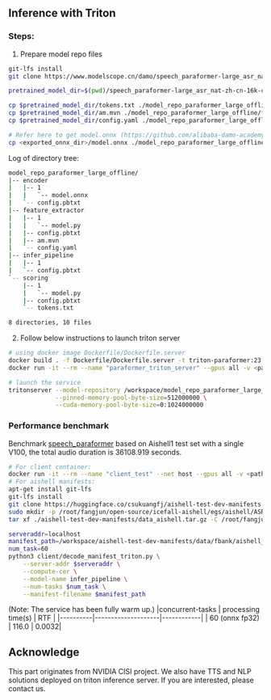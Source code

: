 ## Inference with Triton 

### Steps:
1. Prepare model repo files
```sh
git-lfs install
git clone https://www.modelscope.cn/damo/speech_paraformer-large_asr_nat-zh-cn-16k-common-vocab8404-pytorch.git

pretrained_model_dir=$(pwd)/speech_paraformer-large_asr_nat-zh-cn-16k-common-vocab8404-pytorch

cp $pretrained_model_dir/tokens.txt ./model_repo_paraformer_large_offline/scoring/
cp $pretrained_model_dir/am.mvn ./model_repo_paraformer_large_offline/feature_extractor/
cp $pretrained_model_dir/config.yaml ./model_repo_paraformer_large_offline/feature_extractor/

# Refer here to get model.onnx (https://github.com/alibaba-damo-academy/FunASR/blob/main/funasr/export/README.md)
cp <exported_onnx_dir>/model.onnx ./model_repo_paraformer_large_offline/encoder/1/
```
Log of directory tree:
```sh
model_repo_paraformer_large_offline/
|-- encoder
|   |-- 1
|   |   `-- model.onnx
|   `-- config.pbtxt
|-- feature_extractor
|   |-- 1
|   |   `-- model.py
|   |-- config.pbtxt
|   |-- am.mvn
|   `-- config.yaml
|-- infer_pipeline
|   |-- 1
|   `-- config.pbtxt
`-- scoring
    |-- 1
    |   `-- model.py
    |-- config.pbtxt
    `-- tokens.txt

8 directories, 10 files
```

2. Follow below instructions to launch triton server
```sh
# using docker image Dockerfile/Dockerfile.server
docker build . -f Dockerfile/Dockerfile.server -t triton-paraformer:23.01 
docker run -it --rm --name "paraformer_triton_server" --gpus all -v <path_host/model_repo_paraformer_large_offline>:/workspace/ --shm-size 1g --net host triton-paraformer:23.01 

# launch the service 
tritonserver --model-repository /workspace/model_repo_paraformer_large_offline \
             --pinned-memory-pool-byte-size=512000000 \
             --cuda-memory-pool-byte-size=0:1024000000

```

### Performance benchmark

Benchmark [speech_paraformer](https://www.modelscope.cn/models/damo/speech_paraformer-large_asr_nat-zh-cn-16k-common-vocab8404-pytorch/summary) based on Aishell1 test set with a single V100, the total audio duration is 36108.919 seconds.

```sh
# For client container:
docker run -it --rm --name "client_test" --net host --gpus all -v <path_host/triton_gpu/client>:/workpace/ soar97/triton-k2:22.12.1 # noqa
# For aishell manifests:
apt-get install git-lfs
git-lfs install
git clone https://huggingface.co/csukuangfj/aishell-test-dev-manifests
sudo mkdir -p /root/fangjun/open-source/icefall-aishell/egs/aishell/ASR/download/aishell
tar xf ./aishell-test-dev-manifests/data_aishell.tar.gz -C /root/fangjun/open-source/icefall-aishell/egs/aishell/ASR/download/aishell/ # noqa

serveraddr=localhost
manifest_path=/workspace/aishell-test-dev-manifests/data/fbank/aishell_cuts_test.jsonl.gz
num_task=60
python3 client/decode_manifest_triton.py \
    --server-addr $serveraddr \
    --compute-cer \
    --model-name infer_pipeline \
    --num-tasks $num_task \
    --manifest-filename $manifest_path
```

(Note: The service has been fully warm up.)
|concurrent-tasks | processing time(s) | RTF |
|----------|--------------------|------------|
| 60 (onnx fp32)                | 116.0 | 0.0032|

## Acknowledge
This part originates from NVIDIA CISI project. We also have TTS and NLP solutions deployed on triton inference server. If you are interested, please contact us.
